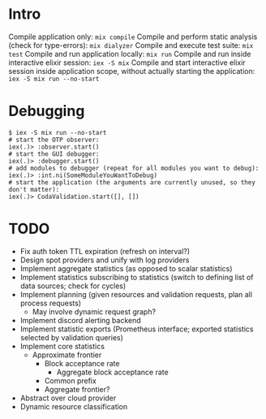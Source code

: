 # Intro

Compile application only: `mix compile`
Compile and perform static analysis (check for type-errors): `mix dialyzer`
Compile and execute test suite: `mix test`
Compile and run application locally: `mix run`
Compile and run inside interactive elixir session: `iex -S mix`
Compile and start interactive elixir session inside application scope, without actually starting the application: `iex -S mix run --no-start`

# Debugging

```
$ iex -S mix run --no-start
# start the OTP observer:
iex(.)> :observer.start()
# start the GUI debugger:
iex(.)> :debugger.start()
# add modules to debugger (repeat for all modules you want to debug):
iex(.)> :int.ni(SomeModuleYouWantToDebug)
# start the application (the arguments are currently unused, so they don't matter):
iex(.)> CodaValidation.start([], [])
```

# TODO

- Fix auth token TTL expiration (refresh on interval?)
- Design spot providers and unify with log providers
- Implement aggregate statistics (as opposed to scalar statistics)
- Implement statistics subscribing to statistics (switch to defining list of data sources; check for cycles)
- Implement planning (given resources and validation requests, plan all process requests)
  - May involve dynamic request graph?
- Implement discord alerting backend
- Implement statistic exports (Prometheus interface; exported statistics selected by validation queries)
- Implement core statistics
  - Approximate frontier
    - Block acceptance rate
      - Aggregate block acceptance rate
    - Common prefix
    - Aggregate frontier?
- Abstract over cloud provider
- Dynamic resource classification
